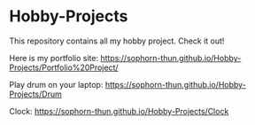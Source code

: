 # Hobby-Projects

This repository contains all my hobby project.
Check it out!

Here is my portfolio site: https://sophorn-thun.github.io/Hobby-Projects/Portfolio%20Project/

Play drum on your laptop: https://sophorn-thun.github.io/Hobby-Projects/Drum

Clock: https://sophorn-thun.github.io/Hobby-Projects/Clock
